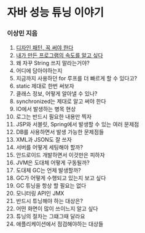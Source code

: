 # 자바 성능 튜닝 이야기

### 이상민 지음

1. [디자인 패턴, 꼭 써야 한다](contents/1_디자인_패턴_꼭_써야_한다/README.md)
2. [내가 만든 프로그램의 속도를 알고 싶다](contents/2_내가_만든_프로그램의_속도를_알고_싶다/README.md)
3. 왜 자꾸 String 쓰지 말라는거야?
4. 어디에 담아야하는지
5. 지금까지 사용하던 for 루프를 더 빠르게 할 수 있다고?
6. static 제대로 한번 써보자
7. 클래스 정보, 어떻게 알아낼 수 있나?
8. synchronized는 제대로 알고 써야 한다
9. IO에서 발생하는 병목 현상
10. 로그는 반드시 필요한 내용만 찍자
11. JSP와 서블릿, Spring에서 발생할 수 있는 여러 문제점
12. DB를 사용하면서 발생 가능한 문제점들
13. XML과 JSON도 잘 쓰자
14. 서버를 어떻게 세팅해야 할까?
15. 안드로이드 개발하면서 이것만은 피하자
16. JVM은 도대체 어떻게 구동될까?
17. 도대체 GC는 언제 발생할까?
18. GC가 어떻게 수행되고 있는지 보고 싶다
19. GC 튜닝을 항상 할 필요는 없다
20. 모니터링 API인 JMX
21. 반드시 튜닝해야 하는 대상은?
22. 어떤 화면이 많이 쓰이느지 알고 싶다
23. 튜닝의 절차는 그떄그때 달라요
24. 애플리케이션에서 점검해야하는 대상들

